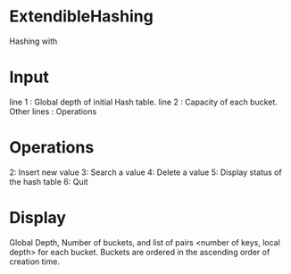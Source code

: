 # ExtendibleHashing
Hashing with
# Input
line 1 : Global depth of initial Hash table.
line 2 : Capacity of each bucket.
Other lines : Operations

# Operations
2: Insert new value
3: Search a value
4: Delete a value
5: Display status of the hash table
6: Quit

# Display
Global Depth, Number of buckets, and list of pairs <number of keys, local depth> for each bucket. Buckets are ordered in the ascending order of creation time.
